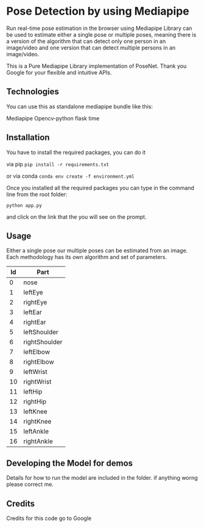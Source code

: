
# Pose Detection by using Mediapipe
Run real-time pose estimation in the browser using Mediapipe Library can be used to estimate either a single pose or multiple poses, meaning there is a version of the algorithm that can detect only one person in an image/video and one version that can detect multiple persons in an image/video.

This is a Pure Mediapipe Library implementation of PoseNet. Thank you Google for your flexible and intuitive APIs.


## Technologies

You can use this as standalone mediapipe bundle like this:

  Mediapipe
  Opencv-python
  flask 
  time

## Installation

You have to install the required packages, you can do it

via pip `pip install -r requirements.txt`

or via conda `conda env create -f environment.yml`

Once you installed all the required packages you can type in the command line from the root folder:

  `python app.py`

and click on the link that the you will see on the prompt.

## Usage

Either a single pose our multiple poses can be estimated from an image. Each methodology has its own algorithm and set of parameters.

| Id             | Part                                                                |
| ----------------- | ------------------------------------------------------------------ |
| 0 | nose |
| 1 | leftEye |
| 2 | rightEye |
| 3 | leftEar |
| 4 | rightEar |
| 5 | leftShoulder |
| 6 | rightShoulder |
| 7 | leftElbow |
| 8 | rightElbow |
| 9 | leftWrist |
| 10 | rightWrist |
| 11 | leftHip |
| 12 | rightHip |
| 13 | leftKnee |
| 14 | rightKnee |
| 15 | leftAnkle |
| 16 | rightAnkle |

## Developing the Model for demos
Details for how to run the model are included in the folder.
if anything worng please correct me.

## Credits
Credits for this code go to Google




    